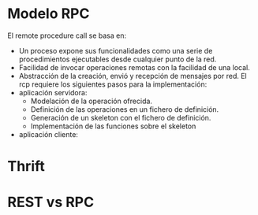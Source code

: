 # Modelo RPC
El remote procedure call se basa en:
- Un proceso expone sus funcionalidades como una serie de procedimientos ejecutables desde cualquier punto de la red.
- Facilidad de invocar operaciones remotas con la facilidad de una local.
- Abstracción de la creación, envió y recepción de mensajes por red.
El rcp requiere los siguientes pasos para la implementación:
- aplicación servidora:
	- Modelación de la operación ofrecida.
	- Definición de las operaciones en un fichero de definición.
	- Generación de un skeleton con el fichero de definición.
	- Implementación de las funciones sobre el skeleton
- aplicación cliente:
# Thrift
# REST vs RPC